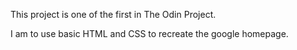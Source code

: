 This project is one of the first in The Odin Project.

I am to use basic HTML and CSS to recreate the google homepage.